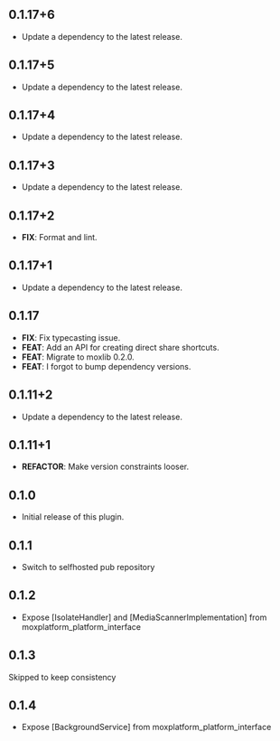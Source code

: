 ## 0.1.17+6

 - Update a dependency to the latest release.

## 0.1.17+5

 - Update a dependency to the latest release.

## 0.1.17+4

 - Update a dependency to the latest release.

## 0.1.17+3

 - Update a dependency to the latest release.

## 0.1.17+2

 - **FIX**: Format and lint.

## 0.1.17+1

 - Update a dependency to the latest release.

## 0.1.17

 - **FIX**: Fix typecasting issue.
 - **FEAT**: Add an API for creating direct share shortcuts.
 - **FEAT**: Migrate to moxlib 0.2.0.
 - **FEAT**: I forgot to bump dependency versions.

## 0.1.11+2

 - Update a dependency to the latest release.

## 0.1.11+1

 - **REFACTOR**: Make version constraints looser.

## 0.1.0

* Initial release of this plugin.

## 0.1.1

* Switch to selfhosted pub repository

## 0.1.2

* Expose [IsolateHandler] and [MediaScannerImplementation] from moxplatform_platform_interface

## 0.1.3

Skipped to keep consistency

## 0.1.4

* Expose [BackgroundService] from moxplatform_platform_interface
